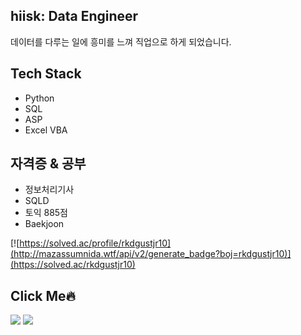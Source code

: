## hiisk: Data Engineer
데이터를 다루는 일에 흥미를 느껴 직업으로 하게 되었습니다.

## Tech Stack
- Python
- SQL
- ASP
- Excel VBA

## 자격증 & 공부
- 정보처리기사
- SQLD
- 토익 885점
- Baekjoon

[![https://solved.ac/profile/rkdgustjr10](http://mazassumnida.wtf/api/v2/generate_badge?boj=rkdgustjr10)](https://solved.ac/rkdgustjr10)

## Click Me:fire:
[<img src="https://img.shields.io/badge/RESUME-FC60A8?style=flat-square&logo=Awesome Lists&logoColor=white"/>](https://programmers.co.kr/pr/rkdgustjr10_6484)  [<img src="https://img.shields.io/badge/Blog-000000?style=flat-square&logo=Blogger&logoColor=white"/>](https://hiisk.tistory.com/)
